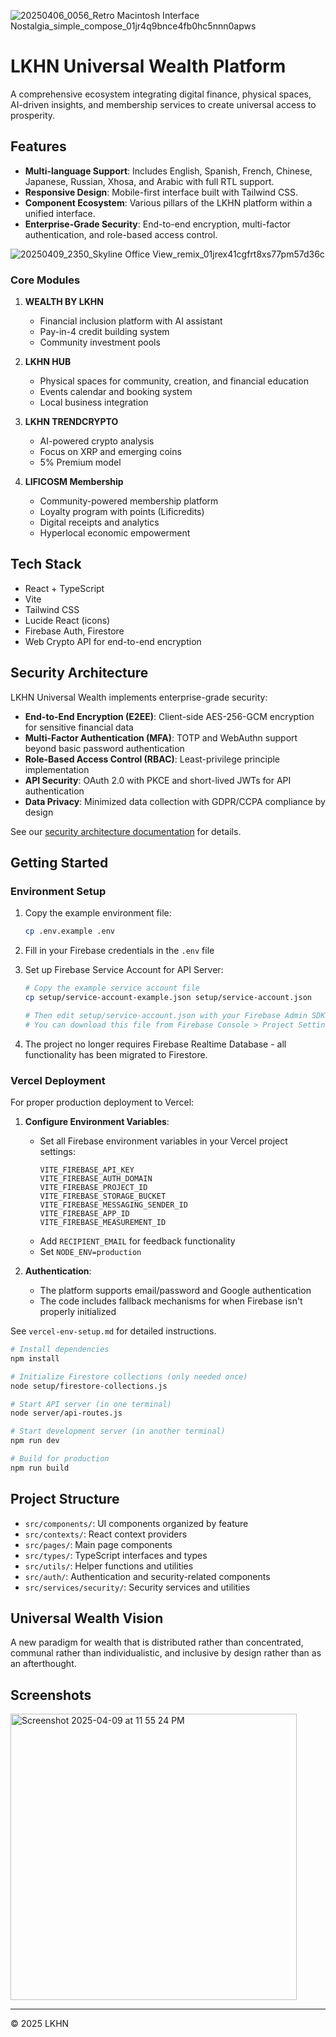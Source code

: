 ![20250406_0056_Retro Macintosh Interface Nostalgia_simple_compose_01jr4q9bnce4fb0hc5nnn0apws](https://github.com/user-attachments/assets/37a7af3b-cdd2-4242-8fc2-f5b29d0bea85)

# LKHN Universal Wealth Platform

A comprehensive ecosystem integrating digital finance, physical spaces, AI-driven insights, and membership services to create universal access to prosperity.

## Features

- **Multi-language Support**: Includes English, Spanish, French, Chinese, Japanese, Russian, Xhosa, and Arabic with full RTL support.
- **Responsive Design**: Mobile-first interface built with Tailwind CSS.
- **Component Ecosystem**: Various pillars of the LKHN platform within a unified interface.
- **Enterprise-Grade Security**: End-to-end encryption, multi-factor authentication, and role-based access control.

![20250409_2350_Skyline Office View_remix_01jrex41cgfrt8xs77pm57d36c](https://github.com/user-attachments/assets/aeb8d879-f4ee-409d-b0a5-4d1f1eb03e11)

### Core Modules

1. **WEALTH BY LKHN**
   - Financial inclusion platform with AI assistant
   - Pay-in-4 credit building system
   - Community investment pools

2. **LKHN HUB**
   - Physical spaces for community, creation, and financial education
   - Events calendar and booking system
   - Local business integration

3. **LKHN TRENDCRYPTO**
   - AI-powered crypto analysis
   - Focus on XRP and emerging coins
   - 5% Premium model

4. **LIFICOSM Membership**
   - Community-powered membership platform
   - Loyalty program with points (Lificredits)
   - Digital receipts and analytics
   - Hyperlocal economic empowerment

## Tech Stack

- React + TypeScript
- Vite
- Tailwind CSS
- Lucide React (icons)
- Firebase Auth, Firestore
- Web Crypto API for end-to-end encryption

## Security Architecture

LKHN Universal Wealth implements enterprise-grade security:

- **End-to-End Encryption (E2EE)**: Client-side AES-256-GCM encryption for sensitive financial data
- **Multi-Factor Authentication (MFA)**: TOTP and WebAuthn support beyond basic password authentication
- **Role-Based Access Control (RBAC)**: Least-privilege principle implementation
- **API Security**: OAuth 2.0 with PKCE and short-lived JWTs for API authentication
- **Data Privacy**: Minimized data collection with GDPR/CCPA compliance by design

See our [security architecture documentation](/setup/security-architecture.md) for details.

## Getting Started

### Environment Setup

1. Copy the example environment file:
   ```bash
   cp .env.example .env
   ```

2. Fill in your Firebase credentials in the `.env` file

3. Set up Firebase Service Account for API Server:
   ```bash
   # Copy the example service account file
   cp setup/service-account-example.json setup/service-account.json
   
   # Then edit setup/service-account.json with your Firebase Admin SDK credentials
   # You can download this file from Firebase Console > Project Settings > Service Accounts
   ```

4. The project no longer requires Firebase Realtime Database - all functionality has been migrated to Firestore.

### Vercel Deployment

For proper production deployment to Vercel:

1. **Configure Environment Variables**:
   - Set all Firebase environment variables in your Vercel project settings:
     ```
     VITE_FIREBASE_API_KEY
     VITE_FIREBASE_AUTH_DOMAIN
     VITE_FIREBASE_PROJECT_ID
     VITE_FIREBASE_STORAGE_BUCKET
     VITE_FIREBASE_MESSAGING_SENDER_ID
     VITE_FIREBASE_APP_ID
     VITE_FIREBASE_MEASUREMENT_ID
     ```
   - Add `RECIPIENT_EMAIL` for feedback functionality
   - Set `NODE_ENV=production`

2. **Authentication**:
   - The platform supports email/password and Google authentication
   - The code includes fallback mechanisms for when Firebase isn't properly initialized

See `vercel-env-setup.md` for detailed instructions.

```bash
# Install dependencies
npm install

# Initialize Firestore collections (only needed once)
node setup/firestore-collections.js

# Start API server (in one terminal)
node server/api-routes.js

# Start development server (in another terminal)
npm run dev

# Build for production
npm run build
```

## Project Structure

- `src/components/`: UI components organized by feature
- `src/contexts/`: React context providers
- `src/pages/`: Main page components
- `src/types/`: TypeScript interfaces and types
- `src/utils/`: Helper functions and utilities
- `src/auth/`: Authentication and security-related components
- `src/services/security/`: Security services and utilities

## Universal Wealth Vision

A new paradigm for wealth that is distributed rather than concentrated, communal rather than individualistic, and inclusive by design rather than as an afterthought.

## Screenshots
<img width="458" alt="Screenshot 2025-04-09 at 11 55 24 PM" src="https://github.com/user-attachments/assets/e115cb3a-3ad6-4086-ac21-b7f506cee700" />

---

© 2025 LKHN